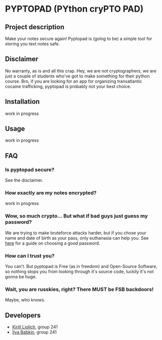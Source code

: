 # PYPTOPAD (PYthon cryPTO PAD)
## Project description
Make your notes secure again!
Pyptopad is (going to be) a simple tool for storing you text notes safe.

## Disclaimer
No warranty, as is and all this crap. Hey, we are not cryptographers, we are just a couple of students who've got to make something for their python course.
Bro, if you are looking for an app for organizing transatlantic cocaine trafficking, pyptopad is probably not your best choice.

## Installation
work in progress

## Usage
work in progress

## FAQ
### Is pyptopad secure?
See the disclaimer.

### How exactly are my notes encrypted?
work in progress

### Wow, so much crypto... But what if bad guys just guess my password?
We are trying to make bruteforce attacks harder, but if you chose your name and date of birth as your pass, only euthanasia can help you. See [here](https://www.whonix.org/wiki/Passwords) for a guide on choosing a good password.

### How can I trust you?
You can't.
But pyptopad is Free (as in freedom) and Open-Source Software, so nothing stops you from looking through it's source code, luckily it's not gonna be huge.

### Wait, you are russkies, right? There MUST be FSB backdoors!
Maybe, who knows.

## Developers
* [Kirill Liolich](https://github.com/yitaxede/), group 241
* [Ilya Babkin](FIXME), group 241
